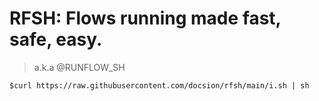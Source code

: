 # RFSH: Flows running made fast, safe, easy.
> a.k.a @RUNFLOW_SH

```
$curl https://raw.githubusercontent.com/docsion/rfsh/main/i.sh | sh
```
